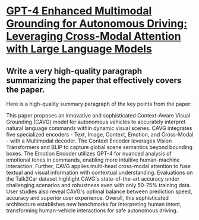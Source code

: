 # [GPT-4 Enhanced Multimodal Grounding for Autonomous Driving: Leveraging   Cross-Modal Attention with Large Language Models](https://arxiv.org/abs/2312.03543)

## Write a very high-quality paragraph summarizing the paper that effectively covers the paper.

 Here is a high-quality summary paragraph of the key points from the paper:

This paper proposes an innovative and sophisticated Context-Aware Visual Grounding (CAVG) model for autonomous vehicles to accurately interpret natural language commands within dynamic visual scenes. CAVG integrates five specialized encoders - Text, Image, Context, Emotion, and Cross-Modal - with a Multimodal decoder. The Context Encoder leverages Vision Transformers and BLIP to capture global scene semantics beyond bounding boxes. The Emotion Encoder utilizes GPT-4 for nuanced analysis of emotional tones in commands, enabling more intuitive human-machine interaction. Further, CAVG applies multi-head cross-modal attention to fuse textual and visual information with contextual understanding. Evaluations on the Talk2Car dataset highlight CAVG's state-of-the-art accuracy under challenging scenarios and robustness even with only 50-75\% training data. User studies also reveal CAVG's optimal balance between prediction speed, accuracy and superior user experience. Overall, this sophisticated architecture establishes new benchmarks for interpreting human intent, transforming human-vehicle interactions for safe autonomous driving.
